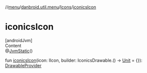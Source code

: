 //[menu](../../../index.md)/[danbroid.util.menu](../index.md)/[Icons](index.md)/[iconicsIcon](iconics-icon.md)



# iconicsIcon  
[androidJvm]  
Content  
@[JvmStatic](https://kotlinlang.org/api/latest/jvm/stdlib/kotlin.jvm/-jvm-static/index.html)()  
  
fun [iconicsIcon](iconics-icon.md)(icon: IIcon, builder: IconicsDrawable.() -> [Unit](https://kotlinlang.org/api/latest/jvm/stdlib/kotlin/-unit/index.html) = {}): [DrawableProvider](../index.md#%5Bdanbroid.util.menu%2FDrawableProvider%2F%2F%2FPointingToDeclaration%2F%5D%2FClasslikes%2F1080072689)  



